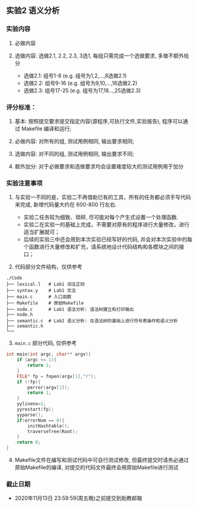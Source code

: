## 实验2 语义分析

### 实验内容
1. 必做内容

2. 选做内容: 选做2.1, 2.2, 2.3, 3选1, 每组只需完成一个选做要求, 多做不额外给分
    - 选做2.1: 组号1-8 (e.g. 组号为1,2,...,8选做2.1)
    - 选做2.2: 组号9-16 (e.g. 组号为9,10,...,16选做2.2)
    - 选做2.3: 组号17-25 (e.g. 组号为17,18...,25选做2.3)

### 评分标准：

1. 基本: 按照提交要求提交指定内容(源程序,可执行文件,实验报告), 程序可以通过 Makefile 编译和运行;

2. 必做内容: 对所有的组, 测试用例相同, 输出要求相同;

3. 选做内容: 对不同的组, 测试用例相同, 输出要求不同;

4. 额外加分: 对于必做要求和选做要求均会设置难度较大的测试用例用于加分


### 实验注意事项

1. 与实验一不同的是，实验二不再借助已有的工具，所有的任务都必须手写代码来完成, 新增代码量大约在 600-800 行左右.
    - 实验二任务较为细致、琐碎, 尽可能对每个产生式设置一个处理函数.
    - 实验二在实验一的基础上完成，不需要对原有的程序进行大量修改，进行适当扩展就可；
    - 后续的实验三中还会用到本次实验已经写好的代码, 并会对本次实验中的每个函数进行大量修改和扩充，请系统地设计代码结构和各模块之间的接口；

2. 代码部分文件结构，仅供参考
```
./Code
├── lexical.l   # Lab1 词法正则
├── syntax.y    # Lab1 文法
├── main.c      # 入口函数
├── Makefile    # 原始Makefile
├── node.c      # Lab1 语法分析: 语法树建立和打印输出
├── node.h
├── semantic.c  # Lab2 语义分析: 在语法树的基础上进行符号表操作和语义分析
├── semantic.h
└──
```

3. `main.c` 部分代码, 仅供参考
```c
int main(int argc, char** argv){
    if (argc <= 1){
        return 1;
    }
    FILE* fp = fopen(argv[1],"r");
    if (!fp){
        perror(argv[1]);
        return 1;
    }
    yylineno=1;
    yyrestart(fp);
    yyparse();
    if(errorNum == 0){
        initHashtable();
        traverseTree(Root);
    }
    return 0;
}
```

4. Makefile文件在编写和测试代码中可自行测试修改, 但最终提交时请务必通过原始Makefile的编译, 对提交的代码文件最终会用原始Makefile进行测试

### 截止日期
- 2020年11月13日 23:59:59(周五晚)之前提交到助教邮箱


